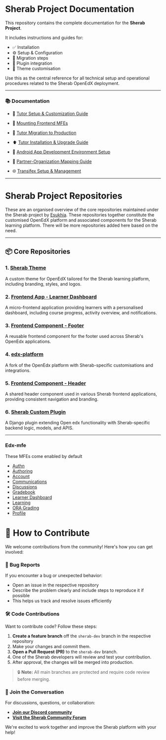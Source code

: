 # Sherab Project Documentation

This repository contains the complete documentation for the **Sherab Project**.

It includes instructions and guides for:

- ✅ Installation
- ⚙️ Setup & Configuration
- 🔄 Migration steps
- 🧩 Plugin integration
- 🎨 Theme customisation

Use this as the central reference for all technical setup and operational procedures related to the Sherab OpenEdX deployment.

---

### 📚 Documentation

- 📘 [Tutor Setup & Customization Guide](tutor-setup-customization-guide.md)

- 🧩 [Mounting Frontend MFEs](mounting-frontend-mfe.md)

- 🔄 [Tutor Migration to Production](tutor-migration-production.md)

- ⬆️ [Tutor Installation & Upgrade Guide](tutor-installation-upgrade-guide.md)

- 📱 [Android App Development Environment Setup](android-app-development-environment-setup.md)

- 🤝 [Partner-Organization Mapping Guide](parters-organization-mapping-management.md)

- 🌐 [Transifex Setup & Management](transifex-setup-and-management.md)

---

# Sherab Project Repositories

These are an organised overview of the core repositories maintained under the Sherab project by [Esukhia](https://github.com/Esukhia). These repositories together constitute the customised OpenEdX platform and associated components for the Sherab learning platform. There will be more repositories added here based on the need.

---

## 📦 Core Repositories

### 1. [Sherab Theme](https://github.com/Esukhia/Sherab-theme)
A custom theme for OpenEdX tailored for the Sherab learning platform, including branding, styles, and logos.

### 2. [Frontend App - Learner Dashboard](https://github.com/Esukhia/frontend-app-learner-dashboard)
A micro-frontend application providing learners with a personalised dashboard, including course progress, activity overview, and notifications.

### 3. [Frontend Component - Footer](https://github.com/Esukhia/frontend-component-footer)
A reusable frontend component for the footer used across Sherab's OpenEdx applications.

### 4. [edx-platform](https://github.com/Esukhia/edx-platform)
A fork of the OpenEdx platform with Sherab-specific customisations and integrations.

### 5. [Frontend Component - Header](https://github.com/Esukhia/frontend-component-header)
A shared header component used in various Sherab frontend applications, providing consistent navigation and branding.

### 6. [Sherab Custom Plugin](https://github.com/Esukhia/sherab-custom-plugin)
A Django plugin extending Open edx functionality with Sherab-specific backend logic, models, and APIS.

---
 ### Edx-mfe
These MFEs come enabled by default

- [Authn](https://github.com/openedx/frontend-app-authn/)
- [Authoring](https://github.com/openedx/frontend-app-authoring/)
- [Account](https://github.com/openedx/frontend-app-account/)
- [Communications](https://github.com/openedx/frontend-app-communications/)
- [Discussions](https://github.com/openedx/frontend-app-discussions/)
- [Gradebook](https://github.com/openedx/frontend-app-gradebook/)
- [Learner Dashboard](https://github.com/openedx/frontend-app-learner-dashboard/)
- [Learning](https://github.com/openedx/frontend-app-learning/)
- [ORA Grading](https://github.com/openedx/frontend-app-ora-grading/)
- [Profile](https://github.com/openedx/frontend-app-profile/)


# 🤝 How to Contribute

We welcome contributions from the community! Here's how you can get involved:

### 🐞 Bug Reports

If you encounter a bug or unexpected behavior:

- Open an issue in the respective repository
- Describe the problem clearly and include steps to reproduce it if possible
- This helps us track and resolve issues efficiently

### 🛠 Code Contributions

Want to contribute code? Follow these steps:

1. **Create a feature branch** off the `sherab-dev` branch in the respective repository
2. Make your changes and commit them.
3. **Open a Pull Request (PR)** to the `sherab-dev` branch.
4. One of the Sherab developers will review and test your contribution.
5. After approval, the changes will be merged into production.

> 🔒 **Note:** All main branches are protected and require code review before merging.

### 💬 Join the Conversation

For discussions, questions, or collaboration:

- **[Join our Discord community](https://discord.gg/anVFn74wuk)**
- **[Visit the Sherab Community Forum](https://community.sherab.org/)**

We're excited to work together and improve the Sherab platform with your help!
